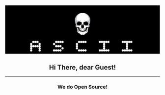 ![image](./ascii.jpg)
<h2 align="center">Hi There, dear Guest!</h2>
<hr>
<h3 align="center">We do Open Source!</h3>